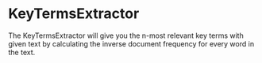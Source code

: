 # KeyTermsExtractor
The KeyTermsExtractor will give you the n-most relevant key terms with given text by calculating the inverse document frequency for every word in the text.
